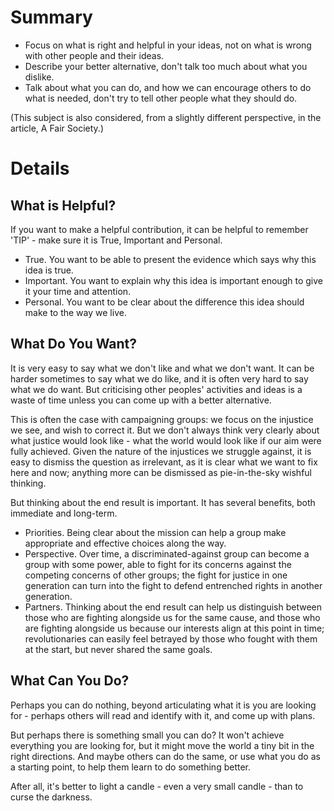 # Summary

-    Focus on what is right and helpful in your ideas, not on what is wrong with other people and their ideas.
-    Describe your better alternative, don't talk too much about what you dislike.
-    Talk about what you can do, and how we can encourage others to do what is needed, don't try to tell other people what they should do.

(This subject is also considered, from a slightly different perspective, in the article, A Fair Society.)

# Details

## What is Helpful?

If you want to make a helpful contribution, it can be helpful to remember 'TIP' - make sure it is True, Important and Personal.

-    True.  You want to be able to present the evidence which says why this idea is true.
-    Important.  You want to explain why this idea is important enough to give it your time and attention.
-    Personal.  You want to be clear about the difference this idea should make to the way we live.

## What Do You Want?

It is very easy to say what we don't like and what we don't want.  It can be harder sometimes to say what we do like, and it is often very hard to say what we do want.  But criticising other peoples' activities and ideas is a waste of time unless you can come up with a better alternative.

This is often the case with campaigning groups: we focus on the injustice we see, and wish to correct it.  But we don't always think very clearly about what justice would look like - what the world would look like if our aim were fully achieved.  Given the nature of the injustices we struggle against, it is easy to dismiss the question as irrelevant, as it is clear what we want to fix here and now; anything more can be dismissed as pie-in-the-sky wishful thinking.

But thinking about the end result is important.  It has several benefits, both immediate and long-term.

-    Priorities.  Being clear about the mission can help a group make appropriate and effective choices along the way.
-    Perspective.  Over time, a discriminated-against group can become a group with some power, able to fight for its concerns against the competing concerns of other groups; the fight for justice in one generation can turn into the fight to defend entrenched rights in another generation.
-    Partners.  Thinking about the end result can help us distinguish between those who are fighting alongside us for the same cause, and those who are fighting alongside us because our interests align at this point in time; revolutionaries can easily feel betrayed by those who fought with them at the start, but never shared the same goals.

## What Can You Do?

Perhaps you can do nothing, beyond articulating what it is you are looking for - perhaps others will read and identify with it, and come up with plans.

But perhaps there is something small you can do?   It won't achieve everything you are looking for, but it might move the world a tiny bit in the right directions.  And maybe others can do the same, or use what you do as a starting point, to help them learn to do something better.

After all, it's better to light a candle - even a very small candle - than to curse the darkness.